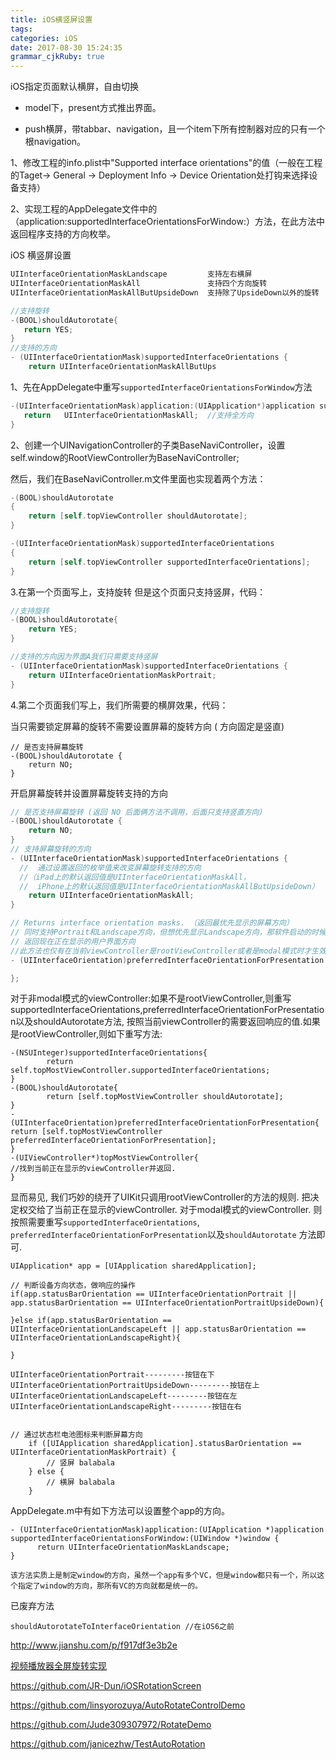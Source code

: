 ```yaml
---
title: iOS横竖屏设置
tags:
categories: iOS
date: 2017-08-30 15:24:35
grammar_cjkRuby: true
---
```


iOS指定页面默认横屏，自由切换

- model下，present方式推出界面。

- push横屏，带tabbar、navigation，且一个item下所有控制器对应的只有一个根navigation。


1、修改工程的info.plist中"Supported interface orientations"的值（一般在工程的Taget-> General -> Deployment Info -> Device Orientation处打钩来选择设备支持）

2、实现工程的AppDelegate文件中的（application:supportedInterfaceOrientationsForWindow:）方法，在此方法中返回程序支持的方向枚举。

iOS 横竖屏设置

```objectivec
UIInterfaceOrientationMaskLandscape 	 	支持左右横屏
UIInterfaceOrientationMaskAll  				支持四个方向旋转
UIInterfaceOrientationMaskAllButUpsideDown 	支持除了UpsideDown以外的旋转

//支持旋转
-(BOOL)shouldAutorotate{
   return YES;
}
//支持的方向
- (UIInterfaceOrientationMask)supportedInterfaceOrientations {
    return UIInterfaceOrientationMaskAllButUps
```



1、先在AppDelegate中重写`supportedInterfaceOrientationsForWindow`方法

```objectivec
-(UIInterfaceOrientationMask)application:(UIApplication*)application supportedInterfaceOrientationsForWindow:(UIWindow*)window{
   return	UIInterfaceOrientationMaskAll;	//支持全方向
}
```

2、创建一个UINavigationController的子类BaseNaviController，设置self.window的RootViewController为BaseNaviController;

然后，我们在BaseNaviController.m文件里面也实现着两个方法：

```objectivec
-(BOOL)shouldAutorotate
{
    return [self.topViewController shouldAutorotate];
}

-(UIInterfaceOrientationMask)supportedInterfaceOrientations
{
    return [self.topViewController supportedInterfaceOrientations];
}
```



3.在第一个页面写上，支持旋转 但是这个页面只支持竖屏，代码：

```objectivec
//支持旋转
-(BOOL)shouldAutorotate{
	return YES;
}

//支持的方向因为界面A我们只需要支持竖屏
- (UIInterfaceOrientationMask)supportedInterfaceOrientations {
	return UIInterfaceOrientationMaskPortrait;
}
```



4.第二个页面我们写上，我们所需要的横屏效果，代码：

当只需要锁定屏幕的旋转不需要设置屏幕的旋转方向 ( 方向固定是竖直)

```
// 是否支持屏幕旋转
-(BOOL)shouldAutorotate {
    return NO;
}
```

开启屏幕旋转并设置屏幕旋转支持的方向

```objectivec
// 是否支持屏幕旋转 (返回 NO 后面俩方法不调用，后面只支持竖直方向)
-(BOOL)shouldAutorotate {
    return NO;
}
// 支持屏幕旋转的方向
- (UIInterfaceOrientationMask)supportedInterfaceOrientations {
  //  通过设置返回的枚举值来改变屏幕旋转支持的方向
  //（iPad上的默认返回值是UIInterfaceOrientationMaskAll，
  //  iPhone上的默认返回值是UIInterfaceOrientationMaskAllButUpsideDown）
    return UIInterfaceOrientationMaskAll;
}

// Returns interface orientation masks. （返回最优先显示的屏幕方向）
// 同时支持Portrait和Landscape方向，但想优先显示Landscape方向，那软件启动的时候就会先显示Landscape，在手机切换旋转方向的时候仍然可以在Portrait和Landscape之间切换；
// 返回现在正在显示的用户界面方向
//此方法也仅有在当前viewController是rootViewController或者是modal模式时才生效.
- (UIInterfaceOrientation)preferredInterfaceOrientationForPresentation {

};
```



对于非modal模式的viewController:如果不是rootViewController,则重写supportedInterfaceOrientations,preferredInterfaceOrientationForPresentation以及shouldAutorotate方法, 按照当前viewController的需要返回响应的值.如果是rootViewController,则如下重写方法:

```
-(NSUInteger)supportedInterfaceOrientations{
        return self.topMostViewController.supportedInterfaceOrientations;
}
-(BOOL)shouldAutorotate{
        return [self.topMostViewController shouldAutorotate];
}
- (UIInterfaceOrientation)preferredInterfaceOrientationForPresentation{
return [self.topMostViewController preferredInterfaceOrientationForPresentation];
}
-(UIViewController*)topMostViewController{
//找到当前正在显示的viewController并返回.
}
```

显而易见, 我们巧妙的绕开了UIKit只调用rootViewController的方法的规则. 把决定权交给了当前正在显示的viewController.
对于modal模式的viewController. 则按照需要重写`supportedInterfaceOrientations`,
`preferredInterfaceOrientationForPresentation`以及`shouldAutorotate` 方法即可.





```
UIApplication* app = [UIApplication sharedApplication];

// 判断设备方向状态，做响应的操作
if(app.statusBarOrientation == UIInterfaceOrientationPortrait || app.statusBarOrientation == UIInterfaceOrientationPortraitUpsideDown){

}else if(app.statusBarOrientation == UIInterfaceOrientationLandscapeLeft || app.statusBarOrientation == UIInterfaceOrientationLandscapeRight){

}

UIInterfaceOrientationPortrait---------按钮在下
UIInterfaceOrientationPortraitUpsideDown---------按钮在上
UIInterfaceOrientationLandscapeLeft---------按钮在左
UIInterfaceOrientationLandscapeRight---------按钮在右


// 通过状态栏电池图标来判断屏幕方向
    if ([UIApplication sharedApplication].statusBarOrientation == UIInterfaceOrientationMaskPortrait) {
        // 竖屏 balabala
    } else {
        // 横屏 balabala
    }
```



AppDelegate.m中有如下方法可以设置整个app的方向。

```
- (UIInterfaceOrientationMask)application:(UIApplication *)application supportedInterfaceOrientationsForWindow:(UIWindow *)window {
      return UIInterfaceOrientationMaskLandscape;
}

该方法实质上是制定window的方向，虽然一个app有多个VC，但是window都只有一个，所以这个指定了window的方向，那所有VC的方向就都是统一的。
```



已废弃方法

```
shouldAutorotateToInterfaceOrientation //在iOS6之前
```

http://www.jianshu.com/p/f917df3e3b2e

[视频播放器全屏旋转实现](http://www.jianshu.com/p/3e7724db8cd6)

https://github.com/JR-Dun/iOSRotationScreen

https://github.com/linsyorozuya/AutoRotateControlDemo

https://github.com/Jude309307972/RotateDemo

https://github.com/janicezhw/TestAutoRotation